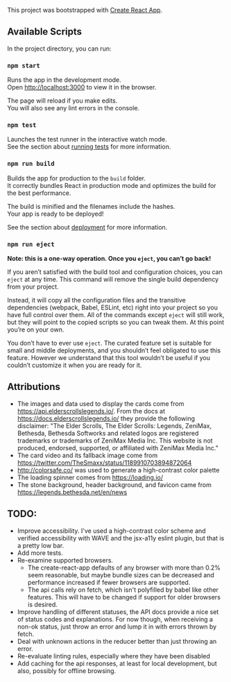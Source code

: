 This project was bootstrapped with [Create React App](https://github.com/facebook/create-react-app).

## Available Scripts

In the project directory, you can run:

### `npm start`

Runs the app in the development mode.<br />
Open [http://localhost:3000](http://localhost:3000) to view it in the browser.

The page will reload if you make edits.<br />
You will also see any lint errors in the console.

### `npm test`

Launches the test runner in the interactive watch mode.<br />
See the section about [running tests](https://facebook.github.io/create-react-app/docs/running-tests) for more information.

### `npm run build`

Builds the app for production to the `build` folder.<br />
It correctly bundles React in production mode and optimizes the build for the best performance.

The build is minified and the filenames include the hashes.<br />
Your app is ready to be deployed!

See the section about [deployment](https://facebook.github.io/create-react-app/docs/deployment) for more information.

### `npm run eject`

**Note: this is a one-way operation. Once you `eject`, you can’t go back!**

If you aren’t satisfied with the build tool and configuration choices, you can `eject` at any time. This command will remove the single build dependency from your project.

Instead, it will copy all the configuration files and the transitive dependencies (webpack, Babel, ESLint, etc) right into your project so you have full control over them. All of the commands except `eject` will still work, but they will point to the copied scripts so you can tweak them. At this point you’re on your own.

You don’t have to ever use `eject`. The curated feature set is suitable for small and middle deployments, and you shouldn’t feel obligated to use this feature. However we understand that this tool wouldn’t be useful if you couldn’t customize it when you are ready for it.

## Attributions
- The images and data used to display the cards come from https://api.elderscrollslegends.io/.  From the docs at https://docs.elderscrollslegends.io/ they provide the following disclaimer: "The Elder Scrolls, The Elder Scrolls: Legends, ZeniMax, Bethesda, Bethesda Softworks and related logos are registered trademarks or trademarks of ZeniMax Media Inc. This website is not produced, endorsed, supported, or affiliated with ZeniMax Media Inc."
- The card video and its fallback image come from https://twitter.com/TheSmaxx/status/1189910703894872064
- http://colorsafe.co/ was used to generate a high-contrast color palette
- The loading spinner comes from https://loading.io/
- The stone background, header background, and favicon came from https://legends.bethesda.net/en/news

## TODO:
- Improve accessibility.  I've used a high-contrast color scheme and verified accessibility with WAVE and the jsx-a11y eslint plugin, but that is a pretty low bar.
- Add more tests.
- Re-examine supported browsers.
  - The create-react-app defaults of any browser with more than 0.2% seem reasonable, but maybe bundle sizes can be decreased and performance increased if fewer browsers are supported.
  - The api calls rely on fetch, which isn't polyfilled by babel like other features.  This will have to be changed if support for older browsers is desired.
- Improve handling of different statuses, the API docs provide a nice set of status codes and explanations.  For now though, when receiving a non-ok status, just throw an error and lump it in with errors thrown by fetch.
- Deal with unknown actions in the reducer better than just throwing an error.
- Re-evaluate linting rules, especially where they have been disabled
- Add caching for the api responses, at least for local development, but also, possibly for offline browsing.